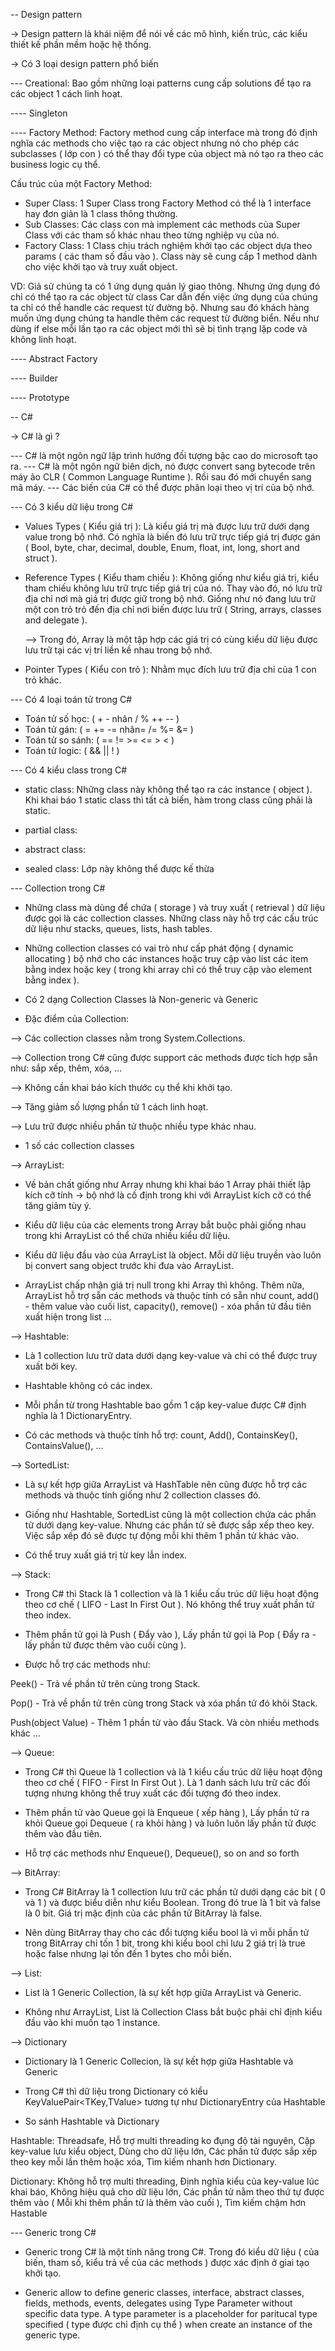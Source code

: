 -- Design pattern

-> Design pattern là khái niệm để nói về các mô hình, kiến trúc, các kiểu thiết kế phần mềm hoặc hệ thống.

-> Có 3 loại design pattern phổ biến

--- Creational: Bao gồm những loại patterns cung cấp solutions để tạo ra các object 1 cách linh hoạt.

---- Singleton

---- Factory Method: Factory method cung cấp interface mà trong đó định nghĩa các methods cho việc tạo ra các object nhưng nó cho phép các subclasses ( lớp con ) có thể thay đổi type của object mà nó tạo ra theo các business logic cụ thể.

Cấu trúc của một Factory Method:

- Super Class: 1 Super Class trong Factory Method có thể là 1 interface hay đơn giản là 1 class thông thường.
- Sub Classes: Các class con mà implement các methods của Super Class với các tham số khác nhau theo từng nghiệp vụ của nó.
- Factory Class: 1 Class chịu trách nghiệm khởi tạo các object dựa theo params ( các tham số đầu vào ). Class này sẽ cung cấp 1 method dành cho việc khởi tạo và truy xuất object.

VD: Giả sử chúng ta có 1 ứng dụng quản lý giao thông. Nhưng ứng dụng đó chỉ có thể tạo ra các object từ class Car dẫn đến việc ứng dụng của chúng ta chỉ có thể handle các request từ đường bộ. Nhưng sau đó khách hàng muốn ứng dụng chúng ta handle thêm các request từ đường biển. Nếu như dùng if else mỗi lần tạo ra các object mới thì sẽ bị tình trạng lặp code và không linh hoạt.

---- Abstract Factory

---- Builder

---- Prototype

-- C#

-> C# là gì ?

--- C# là một ngôn ngữ lập trình hướng đối tượng bậc cao do microsoft tạo ra.
--- C# là một ngôn ngữ biên dịch, nó được convert sang bytecode trên máy ảo CLR ( Common Language Runtime ). Rồi sau đó mới chuyển sang mã máy.
--- Các biến của C# có thể được phân loại theo vị trí của bộ nhớ.

--- Có 3 kiểu dữ liệu trong C#

- Values Types ( Kiểu giá trị ): Là kiểu giá trị mà được lưu trữ dưới dạng value trong bộ nhớ. Có nghĩa là biến đó lưu trữ trực tiếp giá trị được gán ( Bool, byte, char, decimal, double, Enum, float, int, long, short and struct ).

- Reference Types ( Kiểu tham chiếu ): Không giống như kiểu giá trị, kiểu tham chiếu không lưu trữ trực tiếp giá trị của nó. Thay vào đó, nó lưu trữ địa chỉ nơi mà giá trị được giữ trong bộ nhớ. Giống như nó đang lưu trữ một con trỏ trỏ đến địa chỉ nơi biến được lưu trữ ( String, arrays, classes and delegate ).

  --> Trong đó, Array là một tập hợp các giá trị có cùng kiểu dữ liệu được lưu trữ tại các vị trí liền kề nhau trong bộ nhớ.

- Pointer Types ( Kiểu con trỏ ): Nhằm mục đích lưu trữ địa chỉ của 1 con trỏ khác.

--- Có 4 loại toán tử trong C#

- Toán tử số học: ( + - nhân / % ++ -- )
- Toán tử gán: ( = += -= nhân= /= %= &= )
- Toán tử so sánh: ( == != >= <= > < )
- Toán tử logic: ( && || ! )

--- Có 4 kiểu class trong C#

- static class: Những class này không thể tạo ra các instance ( object ). Khi khai báo 1 static class thì tất cả biến, hàm trong class cũng phải là static.

- partial class:

- abstract class:

- sealed class: Lớp này không thể được kế thừa

--- Collection trong C#

- Những class mà dùng để chứa ( storage ) và truy xuất ( retrieval ) dữ liệu được gọi là các collection classes. Những class này hỗ trợ các cấu trúc dữ liệu như stacks, queues, lists, hash tables.

- Những collection classes có vai trò như cấp phát động ( dynamic allocating ) bộ nhớ cho các instances hoặc truy cập vào list các item bằng index hoặc key ( trong khi array chỉ có thể truy cập vào element bằng index ).

- Có 2 dạng Collection Classes là Non-generic và Generic

- Đặc điểm của Collection:

--> Các collection classes nằm trong System.Collections.

--> Collection trong C# cũng được support các methods được tích hợp sẵn như: sắp xếp, thêm, xóa, ...

--> Không cần khai báo kích thước cụ thể khi khởi tạo.

--> Tăng giảm số lượng phần tử 1 cách linh hoạt.

--> Lưu trữ được nhiều phần tử thuộc nhiều type khác nhau.

- 1 số các collection classes

--> ArrayList:

- Về bản chất giống như Array nhưng khi khai báo 1 Array phải thiết lập kích cỡ tính -> bộ nhớ là cố định trong khi với ArrayList kích cỡ có thể tăng giảm tùy ý.

- Kiểu dữ liệu của các elements trong Array bắt buộc phải giống nhau trong khi ArrayList có thể chứa nhiều kiểu dữ liệu.

- Kiểu dữ liệu đầu vào của ArrayList là object. Mỗi dữ liệu truyền vào luôn bị convert sang object trước khi đưa vào ArrayList.

- ArrayList chấp nhận giá trị null trong khi Array thì không. Thêm nữa, ArrayList hỗ trợ sẵn các methods và thuộc tính có sẵn như count, add() - thêm value vào cuối list, capacity(), remove() - xóa phần tử đầu tiên xuất hiện trong list ...

--> Hashtable:

- Là 1 collection lưu trữ data dưới dạng key-value và chỉ có thể được truy xuất bởi key.

- Hashtable không có các index.

- Mỗi phần từ trong Hashtable bao gồm 1 cặp key-value được C# định nghĩa là 1 DictionaryEntry.

- Có các methods và thuộc tính hỗ trợ: count, Add(), ContainsKey(), ContainsValue(), ...

--> SortedList:

- Là sự kết hợp giữa ArrayList và HashTable nên cũng được hỗ trợ các methods và thuộc tính giống như 2 collection classes đó.

- Giống như Hashtable, SortedList cũng là một collection chứa các phần tử dưới dạng key-value. Nhưng các phần tử sẽ được sắp xếp theo key. Việc sắp xếp đó sẽ được tự động mỗi khi thêm 1 phần tử khác vào.

- Có thể truy xuất giá trị từ key lẫn index.

--> Stack:

- Trong C# thì Stack là 1 collection và là 1 kiểu cấu trúc dữ liệu hoạt động theo cơ chế ( LIFO - Last In First Out ). Nó không thể truy xuất phần tử theo index.

- Thêm phần tử gọi là Push ( Đẩy vào ), Lấy phần tử gọi là Pop ( Đẩy ra - lấy phần tử được thêm vào cuối cùng ).

- Được hỗ trợ các methods như:

Peek() - Trả về phần tử trên cùng trong Stack.

Pop() - Trả về phần tử trên cùng trong Stack và xóa phần tử đó khỏi Stack.

Push(object Value) - Thêm 1 phần tử vào đầu Stack. Và còn nhiều methods khác ...

--> Queue:

- Trong C# thì Queue là 1 collection và là 1 kiểu cấu trúc dữ liệu hoạt động theo cơ chế ( FIFO - First In First Out ). Là 1 danh sách lưu trữ các đối tượng nhưng không thể truy xuất các đối tượng đó theo index.

- Thêm phần tử vào Queue gọi là Enqueue ( xếp hàng ), Lấy phần tử ra khỏi Queue gọi Dequeue ( ra khỏi hàng ) và luôn luôn lấy phần tử được thêm vào đầu tiên.

- Hỗ trợ các methods như Enqueue(), Dequeue(), so on and so forth

--> BitArray:

- Trong C# BitArray là 1 collection lưu trữ các phần tử dưới dạng các bit ( 0 và 1 ) và được biểu diễn như kiểu Boolean. Trong đó true là 1 bit và false là 0 bit. Giá trị mặc định của các phần tử BitArray là false.

- Nên dùng BitArray thay cho các đổi tượng kiểu bool là vì mỗi phần tử trong BitArray chỉ tốn 1 bit, trong khi kiểu bool chỉ lưu 2 giá trị là true hoặc false nhưng lại tốn đến 1 bytes cho mỗi biến.

--> List:

- List là 1 Generic Collection, là sự kết hợp giữa ArrayList và Generic.

- Không như ArrayList, List là Collection Class bắt buộc phải chỉ định kiểu đầu vào khi muốn tạo 1 instance.

--> Dictionary

- Dictionary là 1 Generic Collecion, là sự kết hợp giữa Hashtable và Generic

- Trong C# thì dữ liệu trong Dictionary có kiểu KeyValuePair<TKey,TValue> tương tự như DictionaryEntry của Hashtable

- So sánh Hashtable và Dictionary

Hashtable: Threadsafe, Hỗ trợ multi threading ko đụng độ tài nguyên, Cặp key-value lưu kiểu object, Dùng cho dữ liệu lớn, Các phần tử được sắp xếp theo key mỗi lần thêm hoặc xóa, Tìm kiếm nhanh hơn Dictionary.

Dictionary: Không hỗ trợ multi threading, Định nghĩa kiểu của key-value lúc khai báo, Không hiệu quả cho dữ liệu lớn, Các phần tử nằm theo thứ tự được thêm vào ( Mỗi khi thêm phần tử là thêm vào cuối ), Tìm kiếm chậm hơn Hastable

--- Generic trong C#

- Generic trong C# là một tính năng trong C#. Trong đó kiểu dữ liệu ( của biến, tham số, kiểu trả về của các methods ) được xác định ở giai tạo khởi tạo.

- Generic allow to define generic classes, interface, abstract classes, fields, methods, events, delegates using Type Parameter without specific data type. A type parameter is a placeholder for paritucal type specified ( type được chỉ định cụ thể ) when create an instance of the generic type.
